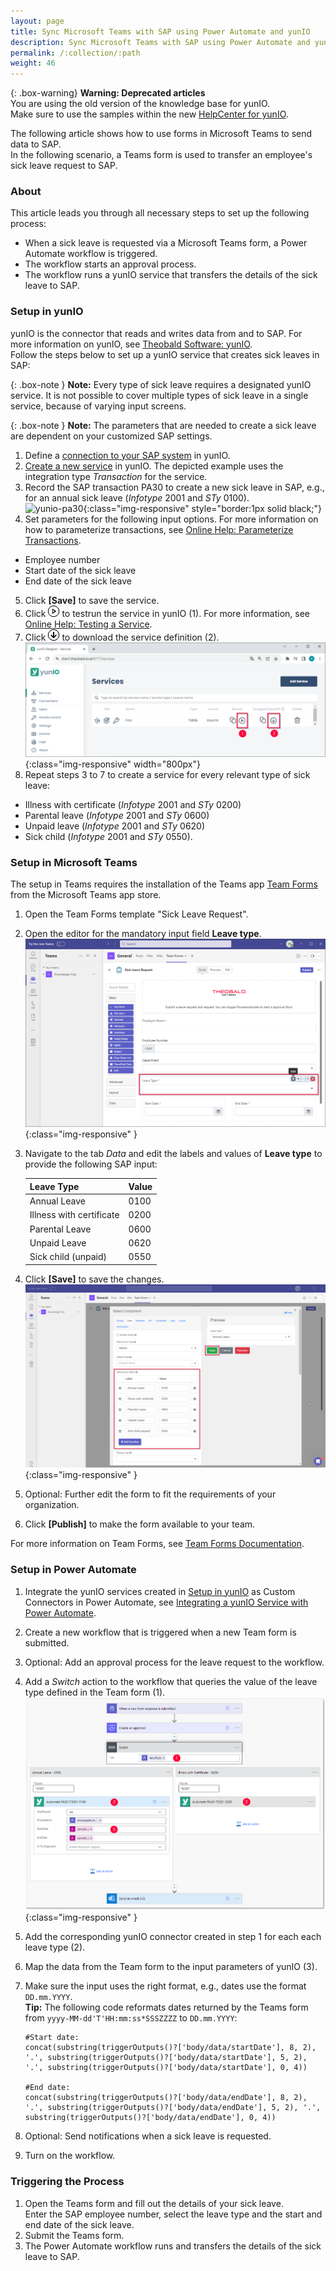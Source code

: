 ```yaml
---
layout: page
title: Sync Microsoft Teams with SAP using Power Automate and yunIO
description: Sync Microsoft Teams with SAP using Power Automate and yunIO
permalink: /:collection/:path
weight: 46
---
```


{: .box-warning}
**Warning: Deprecated articles** <br>
You are using the old version of the knowledge base for yunIO.<br>
Make sure to use the samples within the new [HelpCenter for yunIO](https://helpcenter.theobald-software.com/yunio/knowledge-base).

The following article shows how to use forms in Microsoft Teams to send data to SAP.<br>
In the following scenario, a Teams form is used to transfer an employee's sick leave request to SAP.

### About
This article leads you through all necessary steps to set up the following process:

- When a sick leave is requested via a Microsoft Teams form, a Power Automate workflow is triggered. 
- The workflow starts an approval process.
- The workflow runs a yunIO service that transfers the details of the sick leave to SAP.

### Setup in yunIO

yunIO is the connector that reads and writes data from and to SAP.
For more information on yunIO, see [Theobald Software: yunIO](https://theobald-software.com/en/yunio/).<br>
Follow the steps below to set up a yunIO service that creates sick leaves in SAP:

{: .box-note }
**Note:** Every type of sick leave requires a designated yunIO service. 
It is not possible to cover multiple types of sick leave in a single service, because of varying input screens.

{: .box-note }
**Note:** The parameters that are needed to create a sick leave are dependent on your customized SAP settings.

1. Define a [connection to your SAP system](https://help.theobald-software.com/en/yunio/sap-connection) in yunIO. 
2. [Create a new service](https://help.theobald-software.com/en/yunio/getting-started#creating-a-service) in yunIO. The depicted example uses the integration type *Transaction* for the service.
3. Record the SAP transaction PA30 to create a new sick leave in SAP, e.g., for an annual sick leave (*Infotype* 2001 and *STy* 0100). <br>
![yunio-pa30](/img/contents/yunio/yunio-pa30.gif){:class="img-responsive" style="border:1px solid black;"}
4. Set parameters for the following input options. For more information on how to parameterize transactions, see [Online Help: Parameterize Transactions](https://help.theobald-software.com/en/yunio/transactions#parameterize-transactions).
- Employee number
- Start date of the sick leave
- End date of the sick leave
5. Click **[Save]** to save the service.
6. Click ![run](/img/contents/yunio/run-icon.png) to testrun the service in yunIO (1). For more information, see [Online Help: Testing a Service](https://help.theobald-software.com/en/yunio/run-services#testing-a-service).
7. Click ![download-file](/img/contents/yunio/download.png) to download the service definition (2).<br>
![yunio-Services-Function-Download](/img/contents/yunio/yunio-run-services-function-download.png){:class="img-responsive" width="800px"}
8. Repeat steps 3 to 7 to create a service for every relevant type of sick leave:
- Illness with certificate (*Infotype* 2001 and *STy* 0200)
- Parental leave (*Infotype* 2001 and *STy* 0600)
- Unpaid leave (*Infotype* 2001 and *STy* 0620) 
- Sick child (*Infotype* 2001 and *STy* 0550).


### Setup in Microsoft Teams

The setup in Teams requires the installation of the Teams app [Team Forms](https://teamforms.app/) from the Microsoft Teams app store.

1. Open the Team Forms template "Sick Leave Request".
2. Open the editor for the mandatory input field **Leave type**.<br>
![teams-form-edit](/img/contents/yunio/teams-form-edit.png){:class="img-responsive" }
3. Navigate to the tab *Data* and edit the labels and values of **Leave type** to provide the following SAP input:

   | Leave Type | Value | 
   | :------ |:--- | 
   | Annual Leave | 0100 | 
   | Illness with certificate | 0200 | 
   | Parental Leave | 0600 | 
   | Unpaid Leave | 0620 | 
   | Sick child (unpaid) | 0550 |
4. Click **[Save]** to save the changes.<br>
![teams-form-leave](/img/contents/yunio/teams-form-leave.png){:class="img-responsive" }
5. Optional: Further edit the form to fit the requirements of your organization.
6. Click **[Publish]** to make the form available to your team.

For more information on Team Forms, see [Team Forms Documentation](https://docs.teamforms.app/).

### Setup in Power Automate

1. Integrate the yunIO services created in [Setup in yunIO](#setup-in-yunio) as Custom Connectors in Power Automate, see [Integrating a yunIO Service with Power Automate](https://kb.theobald-software.com/yunio/integrating-a-yunio-service-with-power-automate#configuring-a-yunio-custom-connector-in-power-automate).
2. Create a new workflow that is triggered when a new Team form is submitted.
3. Optional: Add an approval process for the leave request to the workflow.
5. Add a *Switch* action to the workflow that queries the value of the leave type defined in the Team form (1).<br>
![teams-workflow](/img/contents/yunio/teams-workflow.png){:class="img-responsive" }
6. Add the corresponding yunIO connector created in step 1 for each each leave type (2).<br>
7. Map the data from the Team form to the input parameters of yunIO (3). 
8. Make sure the input uses the right format, e.g., dates use the format `DD.mm.YYYY`.<br>
**Tip:** The following code reformats dates returned by the Teams form from `yyyy-MM-dd'T'HH:mm:ss*SSSZZZZ` to `DD.mm.YYYY`:

	 ```
	 #Start date:
	 concat(substring(triggerOutputs()?['body/data/startDate'], 8, 2), '.', substring(triggerOutputs()?['body/data/startDate'], 5, 2), '.', substring(triggerOutputs()?['body/data/startDate'], 0, 4))
	 
	 #End date:
	 concat(substring(triggerOutputs()?['body/data/endDate'], 8, 2), '.', substring(triggerOutputs()?['body/data/endDate'], 5, 2), '.', substring(triggerOutputs()?['body/data/endDate'], 0, 4))
	 ```
9. Optional: Send notifications when a sick leave is requested. 
10. Turn on the workflow.


### Triggering the Process

1. Open the Teams form and fill out the details of your sick leave.<br>
Enter the SAP employee number, select the leave type and the start and end date of the sick leave.
2. Submit the Teams form.
3. The Power Automate workflow runs and transfers the details of the sick leave to SAP.
